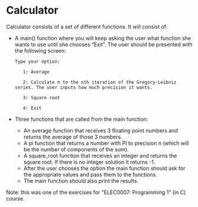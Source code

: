 # Calculator

Calculator consists of a set of different functions. It will consist of:

- A main() function where you will keep asking the user what function she wants to use until she chooses “Exit”. The
  user should be presented with the following screen:

      Type your option:

         1: Average

         2: Calculate π to the nth iteration of the Gregory-Leibniz series. The user inputs how much precision it wants.

         3: Square root

         4: Exit

- Three functions that are called from the main function:
    - An average function that receives 3 floating point numbers and returns the average of those 3 numbers.
    - A pi function that returns a number with PI to precision n (which will be the number of components of the sum).
    - A square_root function that receives an integer and returns the square root. If there is no integer solution it
      returns -1.
    - After the user chooses the option the main function should ask for the appropriate values and pass them to the
      functions.
    - The main function should also print the results.


Note: this was one of the exercises for "ELEC0007: Programming 1" (in C) course.